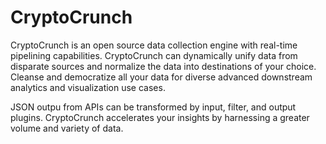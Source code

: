 # CryptoCrunch

CryptoCrunch is an open source data collection engine with real-time pipelining capabilities. CryptoCrunch can dynamically unify data from disparate sources and normalize the data into destinations of your choice. Cleanse and democratize all your data for diverse advanced downstream analytics and visualization use cases.

JSON outpu from APIs can be transformed by input, filter, and output plugins. CryptoCrunch accelerates your insights by harnessing a greater volume and variety of data.
